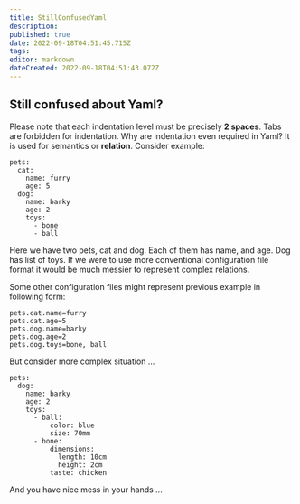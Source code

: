 ```yaml
---
title: StillConfusedYaml
description: 
published: true
date: 2022-09-18T04:51:45.715Z
tags: 
editor: markdown
dateCreated: 2022-09-18T04:51:43.072Z
---
```


## Still confused about Yaml?
Please note that each indentation level must be precisely **2 spaces**. Tabs are forbidden for indentation. Why are indentation even required in Yaml? It is used for semantics or **relation**. Consider example:

```
pets:
  cat:
    name: furry
    age: 5
  dog:
    name: barky
    age: 2
    toys:
      - bone
      - ball
```

Here we have two pets, cat and dog. Each of them has name, and age. Dog has list of toys. If we were to use more conventional configuration file format it would be much messier to represent complex relations.

Some other configuration files might represent previous example in following form:

```
pets.cat.name=furry
pets.cat.age=5
pets.dog.name=barky
pets.dog.age=2
pets.dog.toys=bone, ball
```

But consider more complex situation ...

```
pets:
  dog:
    name: barky
    age: 2
    toys:
      - ball:
          color: blue
          size: 70mm
      - bone:
          dimensions:
            length: 10cm
            height: 2cm
          taste: chicken
```

And you have nice mess in your hands ...